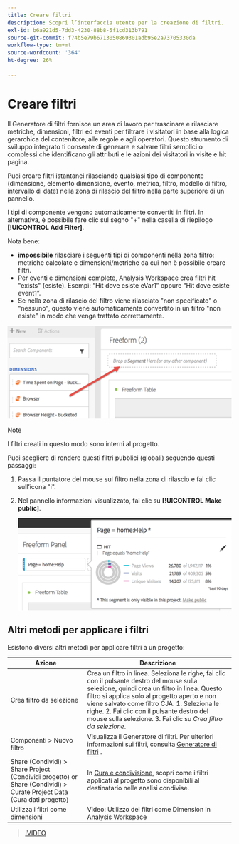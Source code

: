 ```yaml
---
title: Creare filtri
description: Scopri l’interfaccia utente per la creazione di filtri.
exl-id: b6a921d5-7dd3-4230-88b8-5f1cd313b791
source-git-commit: f74b5e79b6713050869301adb95e2a73705330da
workflow-type: tm+mt
source-wordcount: '364'
ht-degree: 26%

---
```


# Creare filtri

Il Generatore di filtri fornisce un area di lavoro per trascinare e rilasciare metriche, dimensioni, filtri ed eventi per filtrare i visitatori in base alla logica gerarchica del contenitore, alle regole e agli operatori. Questo strumento di sviluppo integrato ti consente di generare e salvare filtri semplici o complessi che identificano gli attributi e le azioni dei visitatori in visite e hit pagina.

Puoi creare filtri istantanei rilasciando qualsiasi tipo di componente (dimensione, elemento dimensione, evento, metrica, filtro, modello di filtro, intervallo di date) nella zona di rilascio del filtro nella parte superiore di un pannello.

I tipi di componente vengono automaticamente convertiti in filtri. In alternativa, è possibile fare clic sul segno &quot;+&quot; nella casella di riepilogo **[!UICONTROL Add Filter]**.

Nota bene:

* **impossibile** rilasciare i seguenti tipi di componenti nella zona filtro: metriche calcolate e dimensioni/metriche da cui non è possibile creare filtri.
* Per eventi e dimensioni complete, Analysis Workspace crea filtri hit &quot;exists&quot; (esiste). Esempi: “Hit dove esiste eVar1” oppure “Hit dove esiste event1”.
* Se nella zona di rilascio del filtro viene rilasciato &quot;non specificato&quot; o &quot;nessuno&quot;, questo viene automaticamente convertito in un filtro &quot;non esiste&quot; in modo che venga trattato correttamente.

![](assets/segment-dropzone.png)

>[!NOTE]
>
>I filtri creati in questo modo sono interni al progetto.

Puoi scegliere di rendere questi filtri pubblici (globali) seguendo questi passaggi:

1. Passa il puntatore del mouse sul filtro nella zona di rilascio e fai clic sull’icona &quot;i&quot;.
1. Nel pannello informazioni visualizzato, fai clic su **[!UICONTROL Make public]**.

   ![](assets/segment-info.png)

## Altri metodi per applicare i filtri

Esistono diversi altri metodi per applicare filtri a un progetto:

| Azione | Descrizione |
|--- |--- |
| Crea filtro da selezione | Crea un filtro in linea. Seleziona le righe, fai clic con il pulsante destro del mouse sulla selezione, quindi crea un filtro in linea. Questo filtro si applica solo al progetto aperto e non viene salvato come filtro CJA. 1. Seleziona le righe.  2. Fai clic con il pulsante destro del mouse sulla selezione.  3. Fai clic su *Crea filtro da selezione*. |
| Componenti > Nuovo filtro | Visualizza il Generatore di filtri. Per ulteriori informazioni sui filtri, consulta [Generatore di filtri](https://experienceleague.adobe.com/docs/analytics/components/segmentation/segmentation-workflow/seg-build.html) . |
| Share (Condividi) > Share Project (Condividi progetto) or Share (Condividi) > Curate Project Data (Cura dati progetto) | In [Cura e condivisione](https://experienceleague.adobe.com/docs/analytics/analyze/analysis-workspace/curate-share/curate.html#concept_4A9726927E7C44AFA260E2BB2721AFC6), scopri come i filtri applicati al progetto sono disponibili al destinatario nelle analisi condivise. |
| Utilizza i filtri come dimensioni | Video: Utilizzo dei filtri come Dimension in Analysis Workspace |

>[!VIDEO](https://video.tv.adobe.com/v/23974)
